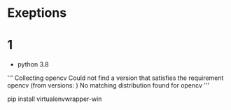 # Exeptions

# 1

* python 3.8

'''
Collecting opencv
  Could not find a version that satisfies the requirement opencv (from versions: )
No matching distribution found for opencv
'''

pip install virtualenvwrapper-win

